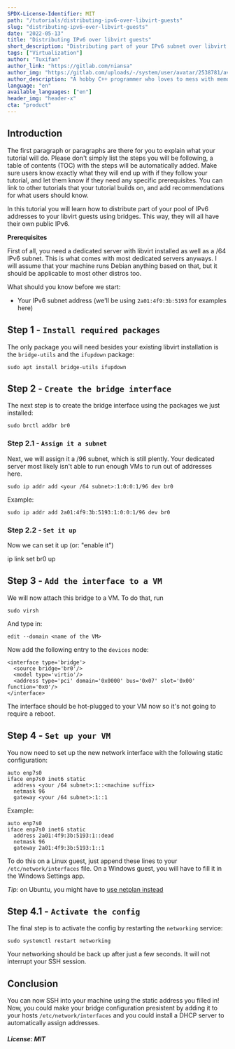 ```yaml
---
SPDX-License-Identifier: MIT
path: "/tutorials/distributing-ipv6-over-libvirt-guests"
slug: "distributing-ipv6-over-libvirt-guests"
date: "2022-05-13"
title: "Distributing IPv6 over libvirt guests"
short_description: "Distributing part of your IPv6 subnet over libvirt guests using bridges"
tags: ["Virtualization"]
author: "Tuxifan"
author_link: "https://gitlab.com/niansa"
author_img: "https://gitlab.com/uploads/-/system/user/avatar/2538781/avatar.png"
author_description: "A hobby C++ programmer who loves to mess with memory"
language: "en"
available_languages: ["en"]
header_img: "header-x"
cta: "product"
---
```


## Introduction

The first paragraph or paragraphs are there for you to explain what your tutorial will do. Please don't simply list the steps you will be following, a table of contents (TOC) with the steps will be automatically added.
Make sure users know exactly what they will end up with if they follow your tutorial, and let them know if they need any specific prerequisites.
You can link to other tutorials that your tutorial builds on, and add recommendations for what users should know.

In this tutorial you will learn how to distribute part of your pool of IPv6 addresses to your libvirt guests using bridges. This way, they will all have their own public IPv6.

**Prerequisites**

First of all, you need a dedicated server with libvirt installed as well as a /64 IPv6 subnet. This is what comes with most dedicated servers anyways.
I will assume that your machine runs Debian anything based on that, but it should be applicable to most other distros too.

What should you know before we start:

* Your IPv6 subnet address (we'll be using `2a01:4f9:3b:5193` for examples here)

## Step 1 - `Install required packages`

The only package you will need besides your existing libvirt installation is the `bridge-utils` and the `ifupdown` package:

    sudo apt install bridge-utils ifupdown

## Step 2 - `Create the bridge interface`

The next step is to create the bridge interface using the packages we just installed:

    sudo brctl addbr br0

### Step 2.1 - `Assign it a subnet`

Next, we will assign it a /96 subnet, which is still plently. Your dedicated server most likely isn't able to run enough VMs to run out of addresses here.

    sudo ip addr add <your /64 subnet>:1:0:0:1/96 dev br0

Example:

    sudo ip addr add 2a01:4f9:3b:5193:1:0:0:1/96 dev br0

### Step 2.2 - `Set it up`

Now we can set it up (or: "enable it")

  ip link set br0 up

## Step 3 - `Add the interface to a VM`

We will now attach this bridge to a VM. To do that, run

    sudo virsh
    
And type in:

    edit --domain <name of the VM>

Now add the following entry to the `devices` node:

    <interface type='bridge'>
      <source bridge='br0'/>
      <model type='virtio'/>
      <address type='pci' domain='0x0000' bus='0x07' slot='0x00' function='0x0'/>
    </interface>
    
The interface should be hot-plugged to your VM now so it's not going to require a reboot.


## Step 4 - `Set up your VM`

You now need to set up the new network interface with the following static configuration:

    auto enp7s0
    iface enp7s0 inet6 static
      address <your /64 subnet>:1::<machine suffix>
      netmask 96
      gateway <your /64 subnet>:1::1

Example:

    auto enp7s0
    iface enp7s0 inet6 static
      address 2a01:4f9:3b:5193:1::dead
      netmask 96
      gateway 2a01:4f9:3b:5193:1::1

To do this on a Linux guest, just append these lines to your `/etc/network/interfaces` file. On a Windows guest, you will have to fill it in the Windows Settings app.

*Tip:* on Ubuntu, you might have to [use netplan instead](https://www.snel.com/support/how-to-configure-ipv6-with-netplan-on-ubuntu-18-04/)

## Step 4.1 - `Activate the config`

The final step is to activate the config by restarting the `networking` service:

    sudo systemctl restart networking

Your networking should be back up after just a few seconds. It will not interrupt your SSH session.

## Conclusion

You can now SSH into your machine using the static address you filled in! Now, you could make your bridge configuration presistent by adding it to your hosts `/etc/network/interfaces` and you could install a DHCP server to automatically assign addresses.

##### License: MIT

<!--

Contributor's Certificate of Origin

By making a contribution to this project, I certify that:

(a) The contribution was created in whole or in part by me and I have
    the right to submit it under the license indicated in the file; or

(b) The contribution is based upon previous work that, to the best of my
    knowledge, is covered under an appropriate license and I have the
    right under that license to submit that work with modifications,
    whether created in whole or in part by me, under the same license
    (unless I am permitted to submit under a different license), as
    indicated in the file; or

(c) The contribution was provided directly to me by some other person
    who certified (a), (b) or (c) and I have not modified it.

(d) I understand and agree that this project and the contribution are
    public and that a record of the contribution (including all personal
    information I submit with it, including my sign-off) is maintained
    indefinitely and may be redistributed consistent with this project
    or the license(s) involved.

Signed-off-by: Tuxifan <tuxifan@posteo.de>

-->

